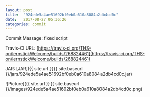 ```yaml
---
layout: post
title:  "924ede5a4ae51692bf0eb0a610a8084a2db4cd0c"
date:   2017-08-27 05:36:26
categories: commit
---
```


Commit Massage: fixed script  

Travis-CI URL: [https://travis-ci.org/THS-on/lernstickWelcome/builds/268824461](https://travis-ci.org/THS-on/lernstickWelcome/builds/268824461)

JAR: [JAR]({{ site.url }}{{ site.baseurl }}/jars/924ede5a4ae51692bf0eb0a610a8084a2db4cd0c.jar)

![Picture]({{ site.url }}{{ site.baseurl }}/images/924ede5a4ae51692bf0eb0a610a8084a2db4cd0c.png)

